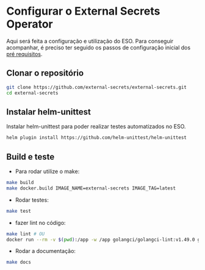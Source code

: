 # Configurar o External Secrets Operator

Aqui será feita a configuração e utilização do ESO. Para conseguir acompanhar, é preciso ter seguido os passos de configuração inicial dos [pré requisitos](https://github.com/FGA-GCES/ESO-Documentacao/blob/main/docs/1-Setup/1-Pre_requisitos.md).

## Clonar o repositório

```bash
git clone https://github.com/external-secrets/external-secrets.git
cd external-secrets
```

## Instalar helm-unittest

Instalar helm-unittest para poder realizar testes automatizados no ESO.

```bash
helm plugin install https://github.com/helm-unittest/helm-unittest
```

## Build e teste

- Para rodar utilize o make:

```bash
make build
make docker.build IMAGE_NAME=external-secrets IMAGE_TAG=latest
```

- Rodar testes:

```bash
make test
```

- fazer lint no código:

```bash
make lint # OU
docker run --rm -v $(pwd):/app -w /app golangci/golangci-lint:v1.49.0 golangci-lint run
```

- Rodar a documentação:

```bash
make docs
```